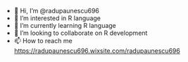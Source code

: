 - 👋 Hi, I’m @radupaunescu696
- 👀 I’m interested in R language
- 🌱 I’m currently learning R language
- 💞️ I’m looking to collaborate on R development
- 📫 How to reach me https://radupaunescu696.wixsite.com/radupaunescu696 

<!---
radupaunescu696/radupaunescu696 is a ✨ special ✨ repository because its `README.md` (this file) appears on your GitHub profile.
You can click the Preview link to take a look at your changes.
--->

